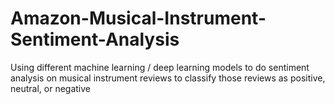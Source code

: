 # Amazon-Musical-Instrument-Sentiment-Analysis
Using different machine learning / deep learning models to do sentiment analysis on musical instrument reviews to classify those reviews as positive, neutral, or negative
